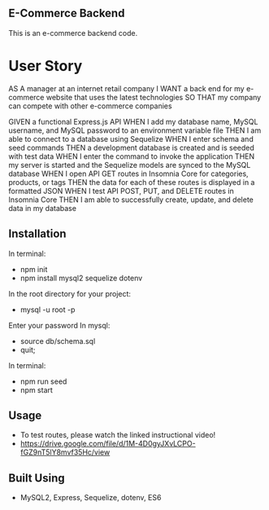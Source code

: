 ## E-Commerce Backend

This is an e-commerce backend code.

# User Story

AS A manager at an internet retail company
I WANT a back end for my e-commerce website that uses the latest technologies
SO THAT my company can compete with other e-commerce companies

GIVEN a functional Express.js API
WHEN I add my database name, MySQL username, and MySQL password to an environment variable file
THEN I am able to connect to a database using Sequelize
WHEN I enter schema and seed commands
THEN a development database is created and is seeded with test data
WHEN I enter the command to invoke the application
THEN my server is started and the Sequelize models are synced to the MySQL database
WHEN I open API GET routes in Insomnia Core for categories, products, or tags
THEN the data for each of these routes is displayed in a formatted JSON
WHEN I test API POST, PUT, and DELETE routes in Insomnia Core
THEN I am able to successfully create, update, and delete data in my database

## Installation

In terminal:

* npm init
* npm install mysql2 sequelize dotenv

In the root directory for your project:
* mysql -u root -p

Enter your password
In mysql:
* source db/schema.sql
* quit;

In terminal:
* npm run seed
* npm start

## Usage

* To test routes, please watch the linked instructional video!
* https://drive.google.com/file/d/1M-4D0gyJXvLCPO-fGZ9nT5lY8mvf35Hc/view

## Built Using

* MySQL2, Express, Sequelize, dotenv, ES6
